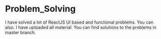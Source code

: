 # Problem_Solving
I have solved a lot of ReactJS UI based and functional problems. You can also. I have uploaded all material. You can find solutions to the problems in master branch.
